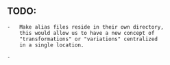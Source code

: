 ## TODO:

	- 	Make alias files reside in their own directory, 
		this would allow us to have a new concept of 
		"transformations" or "variations" centralized
		in a single location.

	-	 	